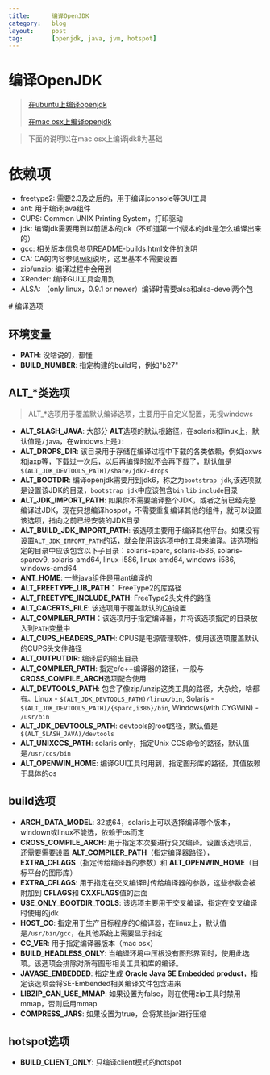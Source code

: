 ```yaml
---
title:      编译OpenJDK
category:   blog
layout:     post
tag:        [openjdk, java, jvm, hotspot]
---
```



编译OpenJDK
=================




>[在ubuntu上编译openjdk][1]
>
>[在mac osx上编译openjdk][3]

>下面的说明以在mac osx上编译jdk8为基础

# 依赖项

* freetype2: 需要2.3及之后的，用于编译jconsole等GUI工具
* ant: 用于编译java组件
* CUPS:  Common UNIX Printing System，打印驱动
* jdk: 编译jdk需要用到以前版本的jdk（不知道第一个版本的jdk是怎么编译出来的）
* gcc: 相关版本信息参见README-builds.html文件的说明
* CA: CA的内容参见[wiki][2]说明，这里基本不需要设置
* zip/unzip: 编译过程中会用到
* XRender: 编译GUI工具会用到
* ALSA: （only linux，0.9.1 or newer）编译时需要alsa和alsa-devel两个包


<a name="compilation_options" />
# 编译选项

## 环境变量

* **PATH**: 没啥说的，都懂
* **BUILD_NUMBER**: 指定构建的build号，例如"b27"

## ALT_*类选项

>ALT_*选项用于覆盖默认编译选项，主要用于自定义配置，无视windows

* **ALT_SLASH_JAVA**: 大部分 **ALT**选项的默认根路径，在solaris和linux上，默认值是`/java`，在windows上是`J:`
* **ALT_DROPS_DIR**: 该目录用于存储在编译过程中下载的各类依赖，例如jaxws和jaxp等，下载过一次后，以后再编译时就不会再下载了，默认值是`$(ALT_JDK_DEVTOOLS_PATH)/share/jdk7-drops`
* **ALT_BOOTDIR**: 编译openjdk需要用到jdk6，称之为`bootstrap jdk`,该选项就是设置该JDK的目录，`bootstrap jdk`中应该包含`bin` `lib` `include`目录
* **ALT_JDK_IMPORT_PATH**: 如果你不需要编译整个JDK，或者之前已经完整编译过JDK，现在只想编译hospot，不需要重复编译其他的组件，就可以设置该选项，指向之前已经安装的JDK目录
* **ALT_BUILD_JDK_IMPORT_PATH**: 该选项主要用于编译其他平台。如果没有设置`ALT_JDK_IMPORT_PATH`的话，就会使用该选项中的工具来编译。该选项指定的目录中应该包含以下子目录：solaris-sparc, solaris-i586, solaris-sparcv9, solaris-amd64, linux-i586, linux-amd64, windows-i586, windows-amd64
* **ANT_HOME**: 一些java组件是用ant编译的
* **ALT_FREETYPE_LIB_PATH**： FreeType2的库路径
* **ALT_FREETYPE_INCLUDE_PATH**: FreeType2头文件的路径
* **ALT_CACERTS_FILE**: 该选项用于覆盖默认的[CA][2]设置
* **ALT_COMPILER_PATH**：该选项用于指定编译器，并将该选项指定的目录放入到`PATH`变量中
* **ALT_CUPS_HEADERS_PATH**: CPUS是电源管理软件，使用该选项覆盖默认的CUPS头文件路径
* **ALT_OUTPUTDIR**: 编译后的输出目录
* **ALT_COMPILER_PATH**: 指定c/c++编译器的路径，一般与 **CROSS_COMPILE_ARCH**选项配合使用
* **ALT_DEVTOOLS_PATH**: 包含了像zip/unzip这类工具的路径，大杂烩，啥都有。Linux - `$(ALT_JDK_DEVTOOLS_PATH)/linux/bin`, Solaris - `$(ALT_JDK_DEVTOOLS_PATH)/{sparc,i386}/bin`, Windows(with CYGWIN)  - `/usr/bin`
* **ALT_JDK_DEVTOOLS_PATH**: devtools的root路径，默认值是` $(ALT_SLASH_JAVA)/devtools`
* **ALT_UNIXCCS_PATH**: solaris only，指定Unix CCS命令的路径，默认值是`/usr/ccs/bin`
* **ALT_OPENWIN_HOME**: 编译GUI工具时用到，指定图形库的路径，其值依赖于具体的os

## build选项

* **ARCH_DATA_MODEL**: 32或64，solaris上可以选择编译哪个版本，windown或linux不能选，依赖于os而定
* **CROSS_COMPILE_ARCH**: 用于指定本次要进行交叉编译。设置该选项后，还需要需要设置 **ALT_COMPILER_PATH**（指定编译器路径），**EXTRA_CFLAGS**（指定传给编译器的参数）和 **ALT_OPENWIN_HOME**（目标平台的图形库）
* **EXTRA_CFLAGS**: 用于指定在交叉编译时传给编译器的参数，这些参数会被附加到 **CFLAGS**和 **CXXFLAGS**值的后面
* **USE_ONLY_BOOTDIR_TOOLS**: 该选项主要用于交叉编译，指定在交叉编译时使用的jdk
* **HOST_CC**: 指定用于生产目标程序的C编译器，在linux上，默认值是`/usr/bin/gcc`，在其他系统上需要显示指定
* **CC_VER**: 用于指定编译器版本（mac osx）
* **BUILD_HEADLESS_ONLY**: 当编译环境中压根没有图形界面时，使用此选项。该选项会排除对所有图形相关工具和库的编译。
* **JAVASE_EMBEDDED**: 指定生成 **Oracle Java SE Embedded product**，指定该选项会将SE-Embended相关编译文件包含进来
* **LIBZIP_CAN_USE_MMAP**: 如果设置为false，则在使用zip工具时禁用mmap，否则启用mmap
* **COMPRESS_JARS**: 如果设置为true，会将某些jar进行压缩

## hotspot选项
* **BUILD_CLIENT_ONLY**: 只编译client模式的hotspot





[1]:    /post/build_openjdk_in_ubuntu
[2]:    http://en.wikipedia.org/wiki/Certificate_Authority
[3]:    /post/build_openjdk8_in_macosx_10.8.4
